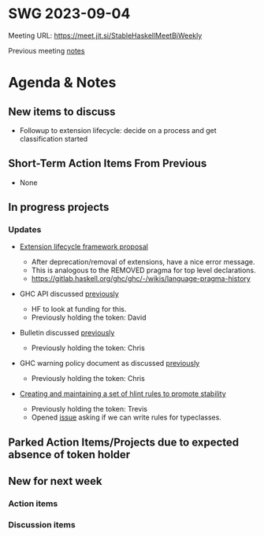 SWG 2023-09-04
==============

Meeting URL: https://meet.jit.si/StableHaskellMeetBiWeekly

Previous meeting [notes](https://github.com/haskellfoundation/stability/blob/main/meetings/2023-08-21.md)

# Agenda & Notes

## New items to discuss

 - Followup to extension lifecycle: decide on a process and get classification started

## Short-Term Action Items From Previous
- None

## In progress projects
### Updates

  - [Extension lifecycle framework proposal](https://github.com/ghc-proposals/ghc-proposals/pull/601)
    - After deprecation/removal of extensions, have a nice error message.
    - This is analogous to the REMOVED pragma for top level declarations.
    - https://gitlab.haskell.org/ghc/ghc/-/wikis/language-pragma-history

  - GHC API discussed [previously](https://github.com/haskellfoundation/stability/blob/main/meetings/2022-10-17.md)
    - HF to look at funding for this.
    - Previously holding the token: David

  - Bulletin discussed [previously](https://github.com/haskellfoundation/stability/blob/main/meetings/2022-10-17.md)
    - Previously holding the token: Chris

  - GHC warning policy document as discussed [previously](https://github.com/haskellfoundation/stability/blob/main/meetings/2022-05-30.md)
    - Previously holding the token: Chris

  - [Creating and maintaining a set of hlint rules to promote stability](https://github.com/haskellfoundation/stability/pull/14)
    - Previously holding the token: Trevis
    - Opened [issue](https://github.com/ndmitchell/hlint/issues/1440) asking if we can write rules for typeclasses.

## Parked Action Items/Projects due to expected absence of token holder

## New for next week
### Action items

### Discussion items
